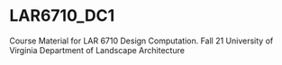 # LAR6710_DC1
Course Material for LAR 6710 Design Computation. 
Fall 21
University of Virginia Department of Landscape Architecture
